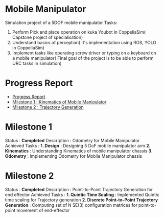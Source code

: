 # Mobile Manipulator
Simulation project of a 5DOF mobile manipulator 
Tasks:
1. Perform Pick and place operation on kuka Youbot in CoppeliaSim( Capstone project of specialisation)
2. Understand basics of perception( It's implementation using ROS, YOLO in CoppeliaSim)
3. Implement tasks like operating screw driver or typing on a keyboard on a mobile manipulator( Final goal of the project is to be able to perform URC tasks in simulation)


# Progress Report
- [Progress Report](#progress-report)
- [Milestone 1 : Kinematics of Mobile Manipulator](#milestone-1)
- [Milestone 2 : Trajectory Generation](#milestone-2)




# Milestone 1
Status : **Completed**
Description : Odometry for Mobile Manipulator
Achieved Tasks :
**1. Design** : Designing 5 DoF mobile manipulator arm
**2. Kinematics** : Understanding Kinematics of mobile manipulator chassis
**3. Odometry** : Implementing Odometry for Mobile Manipulator chassis

# Milestone 2
Status : **Completed**
Description : Point-to-Point Trajectory Generation for end effector
Achieved Tasks :
**1. Quintic Time Scaling** : Implemented Quintic time scaling for Trajectory generation
**2. Discrete Point-to-Point Trajectory Generation** : Computing set of N SE(3) configuration matrices for point-to-point movement of end-effector







